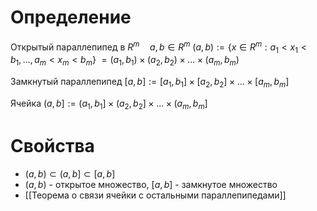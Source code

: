 # Определение
Открытый параллепипед в $R^m \quad a, b \in R^m$
$(a, b) := \{x \in R^m: a_1 < x_1 < b_1, ..., a_m < x_m < b_m\}$ 
$= (a_1, b_1) \times (a_2, b_2) \times ... \times (a_m ,b_m)$

Замкнутый параллепипед 
$[a, b] := [a_1, b_1] \times [a_2, b_2] \times ... \times [a_m, b_m]$

Ячейка
$(a, b] := (a_1, b_1] \times (a_2, b_2] \times ... \times (a_m, b_m]$

# Свойства
+ $(a, b) \subset (a, b] \subset [a, b]$
+ $(a, b)$ - открытое множество, $[a, b]$ - замкнутое множество
+ [[Теорема о связи ячейки с остальными параллепипедами]] 
